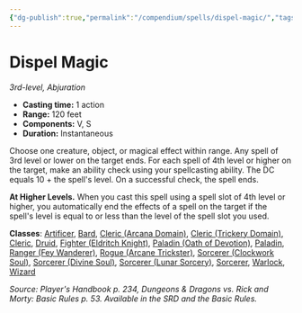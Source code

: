 ```yaml
---
{"dg-publish":true,"permalink":"/compendium/spells/dispel-magic/","tags":["compendium/src/5e/phb","spell/class/artificer","spell/class/bard","spell/class/cleric","spell/class/cleric/arcana-domain","spell/class/cleric/trickery-domain","spell/class/druid","spell/class/fighter/eldritch-knight","spell/class/paladin","spell/class/paladin/oath-of-devotion","spell/class/ranger/fey-wanderer","spell/class/rogue/arcane-trickster","spell/class/sorcerer","spell/class/sorcerer/clockwork-soul","spell/class/sorcerer/divine-soul","spell/class/sorcerer/lunar-sorcery","spell/class/warlock","spell/class/wizard","spell/level/3","spell/school/abjuration"]}
---
```


# Dispel Magic

*3rd-level, Abjuration*  

- **Casting time:** 1 action
- **Range:** 120 feet
- **Components:** V, S
- **Duration:** Instantaneous

Choose one creature, object, or magical effect within range. Any spell of 3rd level or lower on the target ends. For each spell of 4th level or higher on the target, make an ability check using your spellcasting ability. The DC equals 10 + the spell's level. On a successful check, the spell ends.

**At Higher Levels.** When you cast this spell using a spell slot of 4th level or higher, you automatically end the effects of a spell on the target if the spell's level is equal to or less than the level of the spell slot you used.

**Classes**: [Artificer](compendium/classes/artificer-tce.md), [Bard](compendium/classes/bard.md), [Cleric (Arcana Domain)](compendium/classes/cleric-arcana-domain-scag.md), [Cleric (Trickery Domain)](compendium/classes/cleric-trickery-domain.md), [Cleric](compendium/classes/cleric.md), [Druid](compendium/classes/druid.md), [Fighter (Eldritch Knight)](compendium/classes/fighter-eldritch-knight.md), [Paladin (Oath of Devotion)](compendium/classes/paladin-oath-of-devotion.md), [Paladin](compendium/classes/paladin.md), [Ranger (Fey Wanderer)](compendium/classes/ranger-fey-wanderer-tce.md), [Rogue (Arcane Trickster)](compendium/classes/rogue-arcane-trickster.md), [Sorcerer (Clockwork Soul)](compendium/classes/sorcerer-clockwork-soul-tce.md), [Sorcerer (Divine Soul)](compendium/classes/sorcerer-divine-soul-xge.md), [Sorcerer (Lunar Sorcery)](compendium/classes/sorcerer-lunar-sorcery-dsotdq.md), [Sorcerer](compendium/classes/sorcerer.md), [Warlock](compendium/classes/warlock.md), [Wizard](compendium/classes/wizard.md)

*Source: Player's Handbook p. 234, Dungeons & Dragons vs. Rick and Morty: Basic Rules p. 53. Available in the SRD and the Basic Rules.*